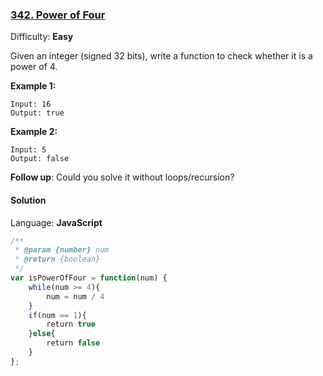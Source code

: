 ### [342\. Power of Four](https://leetcode.com/problems/power-of-four/)

Difficulty: **Easy**


Given an integer (signed 32 bits), write a function to check whether it is a power of 4.

**Example 1:**

```
Input: 16
Output: true
```


**Example 2:**

```
Input: 5
Output: false
```


**Follow up**: Could you solve it without loops/recursion?


#### Solution

Language: **JavaScript**

```javascript
/**
 * @param {number} num
 * @return {boolean}
 */
var isPowerOfFour = function(num) {
    while(num >= 4){
        num = num / 4
    }
    if(num == 1){
        return true
    }else{
        return false
    }
};
```
